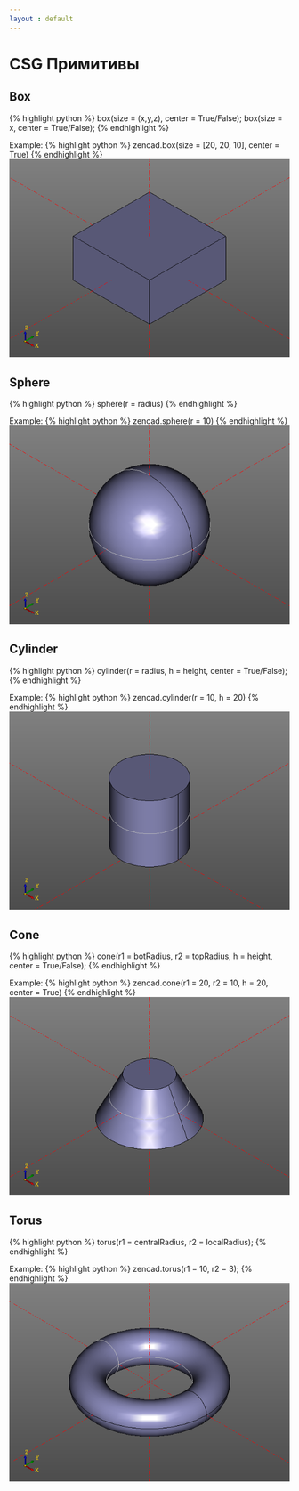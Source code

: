 ```yaml
---
layout : default
---
```


# CSG Примитивы

## Box  
{% highlight python %}
box(size = (x,y,z), center = True/False);
box(size = x, center = True/False);
{% endhighlight %}

Example:
{% highlight python %}
zencad.box(size = [20, 20, 10], center = True)
{% endhighlight %}
![box.png](box.png)

## Sphere  
{% highlight python %}
sphere(r = radius)
{% endhighlight %}

Example:
{% highlight python %}
zencad.sphere(r = 10)
{% endhighlight %}
![sphere.png](sphere.png)

## Cylinder  
{% highlight python %}
cylinder(r = radius, h = height, center = True/False);
{% endhighlight %}

Example:
{% highlight python %}
zencad.cylinder(r = 10, h = 20)
{% endhighlight %}
![cylinder.png](cylinder.png)

## Cone  
{% highlight python %}
cone(r1 = botRadius, r2 = topRadius, h = height, center = True/False);
{% endhighlight %}

Example:
{% highlight python %}
zencad.cone(r1 = 20, r2 = 10, h = 20, center = True)
{% endhighlight %}
![cone.png](cone.png)

## Torus  
{% highlight python %}
torus(r1 = centralRadius, r2 = localRadius);
{% endhighlight %}

Example:
{% highlight python %}
zencad.torus(r1 = 10, r2 = 3);
{% endhighlight %}
![torus.png](torus.png)